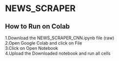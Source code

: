 # NEWS_SCRAPER
## How to Run on Colab
1.Download the NEWS_SCRAPER_CNN.ipynb file (raw)<br />
2.Open Google Colab and click on File<br />
3.Click on Open Notebook <br />
4.Upload the Downloaded notebook and run all cells<br />

